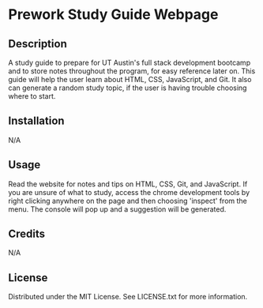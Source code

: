 # Prework Study Guide Webpage

## Description

A study guide to prepare for UT Austin's full stack development bootcamp and to store notes throughout the program, for easy reference later on. This guide will help the user learn about HTML, CSS, JavaScript, and Git. It also can generate a random study topic, if the user is having trouble choosing where to start.

## Installation

N/A

## Usage

Read the website for notes and tips on HTML, CSS, Git, and JavaScript. If you are unsure of what to study, access the chrome development tools by right clicking anywhere on the page and then choosing 'inspect' from the menu. The console will pop up and a suggestion will be generated.

## Credits

N/A

## License

Distributed under the MIT License. See LICENSE.txt for more information.